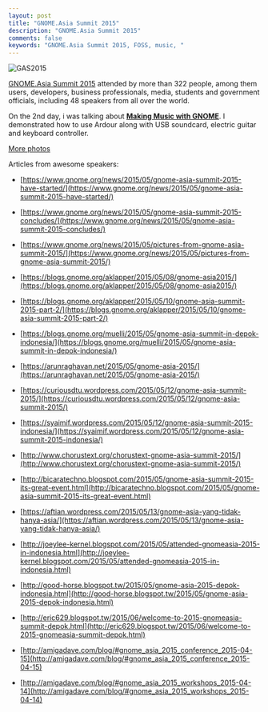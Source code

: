 ```yaml
---
layout: post
title: "GNOME.Asia Summit 2015"
description: "GNOME.Asia Summit 2015"
comments: false
keywords: "GNOME.Asia Summit 2015, FOSS, music, "
---
```


![GAS2015](http://2015.gnome.asia/media/1stdaysummit.jpg)

[GNOME.Asia Summit 2015](http://2015.gnome.asia/) attended by more than 322 people, among them users, developers, business professionals, media, students and government officials, including 48 speakers from all over the world.

On the 2nd day, i was talking about [**Making Music with GNOME**](http://www.slideshare.net/cho2marsmellow/making-music-with-gnome). I demonstrated how to use Ardour along with USB soundcard, electric guitar and keyboard controller.

[More photos](https://www.flickr.com/groups/gnomeasia2015/)

Articles from awesome speakers:
* [https://www.gnome.org/news/2015/05/gnome-asia-summit-2015-have-started/](https://www.gnome.org/news/2015/05/gnome-asia-summit-2015-have-started/)

* [https://www.gnome.org/news/2015/05/gnome-asia-summit-2015-concludes/](https://www.gnome.org/news/2015/05/gnome-asia-summit-2015-concludes/)

* [https://www.gnome.org/news/2015/05/pictures-from-gnome-asia-summit-2015/](https://www.gnome.org/news/2015/05/pictures-from-gnome-asia-summit-2015/)

* [https://blogs.gnome.org/aklapper/2015/05/08/gnome-asia2015/](https://blogs.gnome.org/aklapper/2015/05/08/gnome-asia2015/)

* [https://blogs.gnome.org/aklapper/2015/05/10/gnome-asia-summit-2015-part-2/](https://blogs.gnome.org/aklapper/2015/05/10/gnome-asia-summit-2015-part-2/)

* [https://blogs.gnome.org/muelli/2015/05/gnome-asia-summit-in-depok-indonesia/](https://blogs.gnome.org/muelli/2015/05/gnome-asia-summit-in-depok-indonesia/)

* [https://arunraghavan.net/2015/05/gnome-asia-2015/](https://arunraghavan.net/2015/05/gnome-asia-2015/)

* [https://curiousdtu.wordpress.com/2015/05/12/gnome-asia-summit-2015/](https://curiousdtu.wordpress.com/2015/05/12/gnome-asia-summit-2015/)

* [https://syaimif.wordpress.com/2015/05/12/gnome-asia-summit-2015-indonesia/](https://syaimif.wordpress.com/2015/05/12/gnome-asia-summit-2015-indonesia/)

* [http://www.chorustext.org/chorustext-gnome-asia-summit-2015/](http://www.chorustext.org/chorustext-gnome-asia-summit-2015/)

* [http://bicaratechno.blogspot.com/2015/05/gnome-asia-summit-2015-its-great-event.html](http://bicaratechno.blogspot.com/2015/05/gnome-asia-summit-2015-its-great-event.html)

* [https://aftian.wordpress.com/2015/05/13/gnome-asia-yang-tidak-hanya-asia/](https://aftian.wordpress.com/2015/05/13/gnome-asia-yang-tidak-hanya-asia/)

* [http://joeylee-kernel.blogspot.com/2015/05/attended-gnomeasia-2015-in-indonesia.html](http://joeylee-kernel.blogspot.com/2015/05/attended-gnomeasia-2015-in-indonesia.html)

* [http://good-horse.blogspot.tw/2015/05/gnome-asia-2015-depok-indonesia.html](http://good-horse.blogspot.tw/2015/05/gnome-asia-2015-depok-indonesia.html)

* [http://eric629.blogspot.tw/2015/06/welcome-to-2015-gnomeasia-summit-depok.html](http://eric629.blogspot.tw/2015/06/welcome-to-2015-gnomeasia-summit-depok.html)

* [http://amigadave.com/blog/#gnome_asia_2015_conference_2015-04-15](http://amigadave.com/blog/#gnome_asia_2015_conference_2015-04-15)

* [http://amigadave.com/blog/#gnome_asia_2015_workshops_2015-04-14](http://amigadave.com/blog/#gnome_asia_2015_workshops_2015-04-14)
